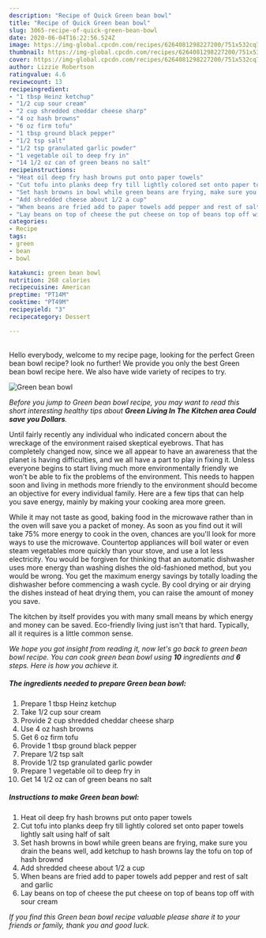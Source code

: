 ```yaml
---
description: "Recipe of Quick Green bean bowl"
title: "Recipe of Quick Green bean bowl"
slug: 3065-recipe-of-quick-green-bean-bowl
date: 2020-06-04T16:22:56.524Z
image: https://img-global.cpcdn.com/recipes/6264081298227200/751x532cq70/green-bean-bowl-recipe-main-photo.jpg
thumbnail: https://img-global.cpcdn.com/recipes/6264081298227200/751x532cq70/green-bean-bowl-recipe-main-photo.jpg
cover: https://img-global.cpcdn.com/recipes/6264081298227200/751x532cq70/green-bean-bowl-recipe-main-photo.jpg
author: Lizzie Robertson
ratingvalue: 4.6
reviewcount: 13
recipeingredient:
- "1 tbsp Heinz ketchup"
- "1/2 cup sour cream"
- "2 cup shredded cheddar cheese sharp"
- "4 oz hash browns"
- "6 oz firm tofu"
- "1 tbsp ground black pepper"
- "1/2 tsp salt"
- "1/2 tsp granulated garlic powder"
- "1 vegetable oil to deep fry in"
- "14 1/2 oz can of green beans no salt"
recipeinstructions:
- "Heat oil deep fry hash browns put onto paper towels"
- "Cut tofu into planks deep fry till lightly colored set onto paper towels lightly salt using half of salt"
- "Set hash browns in bowl while green beans are frying, make sure you drain the beans well, add ketchup to hash browns lay the tofu on top of hash brownd"
- "Add shredded cheese about 1/2 a cup"
- "When beans are fried add to paper towels add pepper and rest of salt and garlic"
- "Lay beans on top of cheese the put cheese on top of beans top off with sour cream"
categories:
- Recipe
tags:
- green
- bean
- bowl

katakunci: green bean bowl 
nutrition: 268 calories
recipecuisine: American
preptime: "PT14M"
cooktime: "PT49M"
recipeyield: "3"
recipecategory: Dessert

---
```

<br>
Hello everybody, welcome to my recipe page, looking for the perfect Green bean bowl recipe? look no further! We provide you only the best Green bean bowl recipe here. We also have wide variety of recipes to try.
<br>


![Green bean bowl](https://img-global.cpcdn.com/recipes/6264081298227200/751x532cq70/green-bean-bowl-recipe-main-photo.jpg)

<i>Before you jump to Green bean bowl recipe, you may want to read this short interesting healthy tips about 
<strong>Green Living In The Kitchen area Could save you Dollars</strong>.</i>
</br>

Until fairly recently any individual who indicated concern about the wreckage of the environment raised skeptical eyebrows. That has completely changed now, since we all appear to have an awareness that the planet is having difficulties, and we all have a part to play in fixing it. Unless everyone begins to start living much more environmentally friendly we won't be able to fix the problems of the environment. This needs to happen soon and living in methods more friendly to the environment should become an objective for every individual family. Here are a few tips that can help you save energy, mainly by making your cooking area more green.

While it may not taste as good, baking food in the microwave rather than in the oven will save you a packet of money. As soon as you find out it will take 75% more energy to cook in the oven, chances are you'll look for more ways to use the microwave. Countertop appliances will boil water or even steam vegetables more quickly than your stove, and use a lot less electricity. You would be forgiven for thinking that an automatic dishwasher uses more energy than washing dishes the old-fashioned method, but you would be wrong. You get the maximum energy savings by totally loading the dishwasher before commencing a wash cycle. By cool drying or air drying the dishes instead of heat drying them, you can raise the amount of money you save.

The kitchen by itself provides you with many small means by which energy and money can be saved. Eco-friendly living just isn't that hard. Typically, all it requires is a little common sense.


<i>We hope you got insight from reading it, now let's go back to green bean bowl recipe. You can cook green bean bowl using <strong>10</strong> ingredients and <strong>6</strong> steps. Here is how you achieve it.
</i>

##### The ingredients needed to prepare Green bean bowl:

1. Prepare 1 tbsp Heinz ketchup
1. Take 1/2 cup sour cream
1. Provide 2 cup shredded cheddar cheese sharp
1. Use 4 oz hash browns
1. Get 6 oz firm tofu
1. Provide 1 tbsp ground black pepper
1. Prepare 1/2 tsp salt
1. Provide 1/2 tsp granulated garlic powder
1. Prepare 1 vegetable oil to deep fry in
1. Get 14 1/2 oz can of green beans no salt


##### Instructions to make Green bean bowl:

1. Heat oil deep fry hash browns put onto paper towels
1. Cut tofu into planks deep fry till lightly colored set onto paper towels lightly salt using half of salt
1. Set hash browns in bowl while green beans are frying, make sure you drain the beans well, add ketchup to hash browns lay the tofu on top of hash brownd
1. Add shredded cheese about 1/2 a cup
1. When beans are fried add to paper towels add pepper and rest of salt and garlic
1. Lay beans on top of cheese the put cheese on top of beans top off with sour cream


<i>If you find this Green bean bowl recipe valuable please share it to your friends or family, thank you and good luck.</i>
